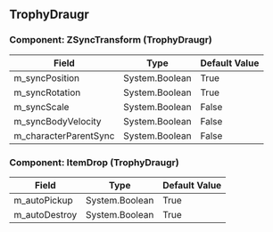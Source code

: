 ## TrophyDraugr

### Component: ZSyncTransform (TrophyDraugr)

|Field|Type|Default Value|
|-----|----|-------------|
|m_syncPosition|System.Boolean|True|
|m_syncRotation|System.Boolean|True|
|m_syncScale|System.Boolean|False|
|m_syncBodyVelocity|System.Boolean|False|
|m_characterParentSync|System.Boolean|False|

### Component: ItemDrop (TrophyDraugr)

|Field|Type|Default Value|
|-----|----|-------------|
|m_autoPickup|System.Boolean|True|
|m_autoDestroy|System.Boolean|True|

